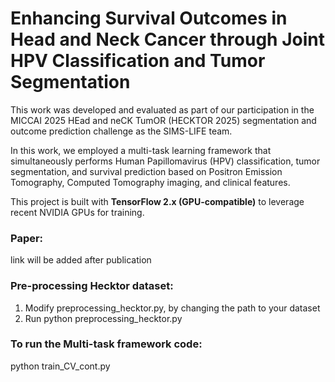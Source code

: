 # Enhancing Survival Outcomes in Head and Neck Cancer through Joint HPV Classification and Tumor Segmentation

This work was developed and evaluated as part of our participation in the MICCAI 2025 HEad and neCK TumOR (HECKTOR 2025) segmentation and outcome prediction challenge as the SIMS-LIFE team.

In this work, we employed a multi-task learning framework that simultaneously performs Human Papillomavirus (HPV) classification, tumor segmentation, and survival prediction based on Positron Emission Tomography, Computed Tomography imaging, and clinical features. 

This project is built with **TensorFlow 2.x (GPU-compatible)** to leverage recent NVIDIA GPUs for training.

### Paper:
link will be added after publication


### Pre-processing Hecktor dataset:
1. Modify preprocessing_hecktor.py, by changing the path to your dataset
3. Run python preprocessing_hecktor.py


### To run the Multi-task framework code:
python train_CV_cont.py

